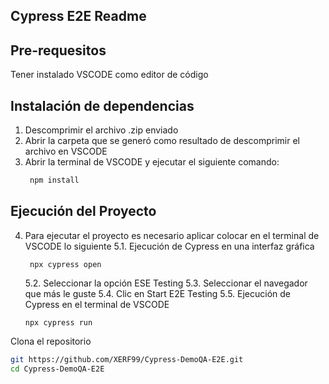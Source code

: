 ## Cypress E2E Readme

## Pre-requesitos

Tener instalado VSCODE como editor de código

## Instalación de dependencias

1. Descomprimir el archivo .zip enviado
2. Abrir la carpeta que se generó como resultado de descomprimir el archivo en VSCODE
3. Abrir la terminal de VSCODE y ejecutar el siguiente comando:
   ```sh
    npm install

## Ejecución del Proyecto

4. Para ejecutar el proyecto es necesario aplicar colocar en el terminal de VSCODE lo siguiente
    5.1. Ejecución de Cypress en una interfaz gráfica
   
        npx cypress open
   
    5.2. Seleccionar la opción ESE Testing
    5.3. Seleccionar el navegador que más le guste
    5.4. Clic en Start E2E Testing
    5.5. Ejecución de Cypress en el terminal de VSCODE

       npx cypress run
Clona el repositorio

```sh
git https://github.com/XERF99/Cypress-DemoQA-E2E.git
cd Cypress-DemoQA-E2E
